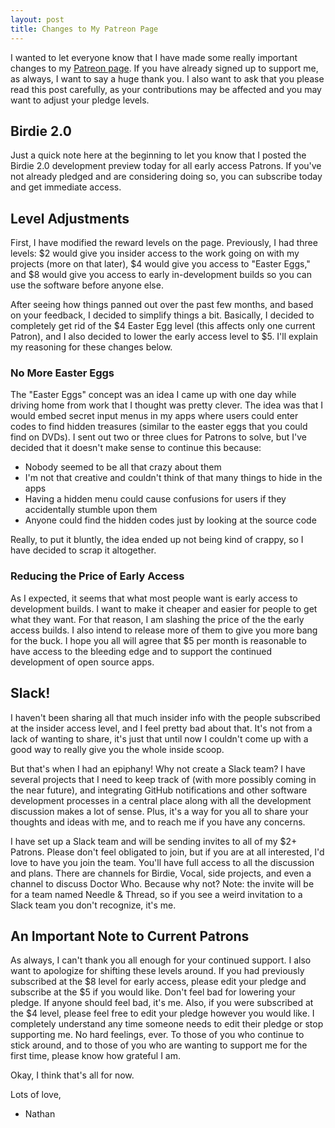 ```yaml
---
layout: post
title: Changes to My Patreon Page
---
```


I wanted to let everyone know that I have made some really important changes to my [Patreon page](https://www.patreon.com/nathandyer). If you have already signed up to support me, as always, I want to say a huge thank you. I also want to ask that you please read this post carefully, as your contributions may be affected and you may want to adjust your pledge levels. 

## Birdie 2.0 

Just a quick note here at the beginning to let you know that I posted the Birdie 2.0 development preview today for all early access Patrons. If you've not already pledged and are considering doing so, you can subscribe today and get immediate access.

## Level Adjustments

First, I have modified the reward levels on the page. Previously, I had three levels: $2 would give you insider access to the work going on with my projects (more on that later), $4 would give you access to "Easter Eggs," and $8 would give you access to early in-development builds so you can use the software before anyone else.

After seeing how things panned out over the past few months, and based on your feedback, I decided to simplify things a bit. Basically, I decided to completely get rid of the $4 Easter Egg level (this affects only one current Patron), and I also decided to lower the early access level to $5. I'll explain my reasoning for these changes below.

### No More Easter Eggs

The "Easter Eggs" concept was an idea I came up with one day while driving home from work that I thought was pretty clever. The idea was that I would embed secret input menus in my apps where users could enter codes to find hidden treasures (similar to the easter eggs that you could find on DVDs). I sent out two or three clues for Patrons to solve, but I've decided that it doesn't make sense to continue this because:

* Nobody seemed to be all that crazy about them
* I'm not that creative and couldn't think of that many things to hide in the apps
* Having a hidden menu could cause confusions for users if they accidentally stumble upon them
* Anyone could find the hidden codes just by looking at the source code

Really, to put it bluntly, the idea ended up not being kind of crappy, so I have decided to scrap it altogether.

### Reducing the Price of Early Access

As I expected, it seems that what most people want is early access to development builds. I want to make it cheaper and easier for people to get what they want. For that reason, I am slashing the price of the the early access builds. I also intend to release more of them to give you more bang for the buck. I hope you all will agree that $5 per month is reasonable to have access to the bleeding edge and to support the continued development of open source apps.

## Slack!

I haven't been sharing all that much insider info with the people subscribed at the insider access level, and I feel pretty bad about that. It's not from a lack of wanting to share, it's just that until now I couldn't come up with a good way to really give you the whole inside scoop.

But that's when I had an epiphany! Why not create a Slack team? I have several projects that I need to keep track of (with more possibly coming in the near future), and integrating GitHub notifications and other software development processes in a central place along with all the development discussion makes a lot of sense. Plus, it's a way for you all to share your thoughts and ideas with me, and to reach me if you have any concerns.

I have set up a Slack team and will be sending invites to all of my $2+ Patrons. Please don't feel obligated to join, but if you are at all interested, I'd love to have you join the team. You'll have full access to all the discussion and plans. There are channels for Birdie, Vocal, side projects, and even a channel to discuss Doctor Who. Because why not? Note: the invite will be for a team named Needle & Thread, so if you see a weird invitation to a Slack team you don't recognize, it's me.

## An Important Note to Current Patrons
As always, I can't thank you all enough for your continued support. I also want to apologize for shifting these levels around. If you had previously subscribed at the $8 level for early access, please edit your pledge and subscribe at the $5 if you would like. Don't feel bad for lowering your pledge. If anyone should feel bad, it's me. Also, if you were subscribed at the $4 level, please feel free to edit your pledge however you would like. I completely understand any time someone needs to edit their pledge or stop supporting me. No hard feelings, ever. To those of you who continue to stick around, and to those of you who are wanting to support me for the first time, please know how grateful I am.

Okay, I think that's all for now. 

Lots of love,
- Nathan